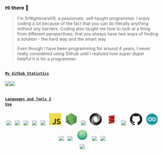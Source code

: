 ### Hi there 👋

>I'm SrNightmare09, a passionate, self-taught programmer. I enjoy coding a lot because of the fact that you can do literally anything without any barriers. Coding also taught me how to look at a thing from different perspectives; that you always have two ways of finding a solution - the hard way and the smart way
>
>Even though I have been programming for around 4 years, I never really considered using Github until I realized how super-duper helpful it is for a programmer.

<!--Github stats-->

##
#### <code><u>My Github Statistics </u></code> 
<img src = "https://metrics.lecoq.io/SrNightmare09?template=classic&base.activity=0&base.community=0&base.metadata=0&config.timezone=Asia%2FCalcutta" height = "171px"><img src = "https://github-readme-stats.vercel.app/api?username=SrNightmare09&show_icons=true&theme=gotham&bg_color=0D1117&border_color=0D1117" height = "171px">

<!--Languages and tools-->
##
#### <code><u>Languages and Tools I Use</u></code>

<p align="center">
<!--Languages-->
 
<img src="https://media.discordapp.net/attachments/703521316057383013/846300489595617320/a.png?width=497&height=497" height="40" style="vertical-align:down; margin:4px">
<img src="https://media.discordapp.net/attachments/703521316057383013/846300699800895549/a_1.png?width=497&height=497" height="40" style="vertical-align:down; margin:4px">
<img src="https://media.discordapp.net/attachments/703521316057383013/846303341578420234/a_4.png?width=497&height=497" height="40" style="vertical-align:down; margin:4px">
<img src="https://media.discordapp.net/attachments/703521316057383013/846300995202187284/a_2.png?width=497&height=497" height="40" style="vertical-align:down; margin:4px">
<img src="https://media.discordapp.net/attachments/703521316057383013/846301246230364210/a_3.png?width=497&height=497" height="40" style="vertical-align:down; margin:4px">
<img src="https://raw.githubusercontent.com/github/explore/80688e429a7d4ef2fca1e82350fe8e3517d3494d/topics/javascript/javascript.png" height="40" style="vertical-align:top; margin:4px">
<img src="https://raw.githubusercontent.com/github/explore/80688e429a7d4ef2fca1e82350fe8e3517d3494d/topics/nodejs/nodejs.png" height="40" style="vertical-align:top; margin:4px">
<img src="https://media.discordapp.net/attachments/703521316057383013/846301727833849887/58480979cef1014c0b5e4901.png?width=368&height=497" height="40" style="vertical-align:down; margin:4px">
<img src="https://raw.githubusercontent.com/github/explore/80688e429a7d4ef2fca1e82350fe8e3517d3494d/topics/json/json.png" height="40" style="vertical-align:down; margin:4px">
<img src="https://raw.githubusercontent.com/github/explore/80688e429a7d4ef2fca1e82350fe8e3517d3494d/topics/scala/scala.png" height="40" style="vertical-align:down; margin:4px">
 
<!--Tools-->

<img src="https://media.discordapp.net/attachments/703521316057383013/846304286831804446/a_6.png?width=497&height=497" height="40" style="vertical-align:down; margin:4px">
<img src="https://raw.githubusercontent.com/github/explore/89bdd9644f44d1b12180fd512b95574fe4c54617/topics/github-api/github-api.png" height="40" style="vertical-align:down; margin:4px">
<img src="https://raw.githubusercontent.com/github/explore/80688e429a7d4ef2fca1e82350fe8e3517d3494d/topics/arduino/arduino.png" height="40" style="vertical-align:down; margin:4px">
<img src="https://user-images.githubusercontent.com/674621/71187801-14e60a80-2280-11ea-94c9-e56576f76baf.png" height="40" style="vertical-align:down; margin:4px">
<img src="https://media.discordapp.net/attachments/703521316057383013/846707399690944552/a.png" height="40" style="vertical-align:down; margin:4px">
<img src="https://raw.githubusercontent.com/github/explore/80688e429a7d4ef2fca1e82350fe8e3517d3494d/topics/atom/atom.png" height="40" style="vertical-align:down; margin:4px">
<img src="https://hackr.io/tutorials/learn-sql/logo/logo-sql?ver=1610118638" height="40" style="vertical-align:down; margin:4px">
<img src="https://media.discordapp.net/attachments/703521316057383013/846712722253938698/a_1.png" height="40" style="vertical-align:down; margin:4px">
 <br />
<img src ="https://github-readme-stats.vercel.app/api/top-langs/?username=SrNightmare09&theme=gotham&bg_color=0D1117&border_color=0D1117" style="vertical-align:top; margin:4px" height="150">
</p>
